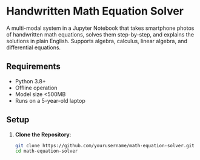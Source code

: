 # Handwritten Math Equation Solver

A multi-modal system in a Jupyter Notebook that takes smartphone photos of handwritten math equations, solves them step-by-step, and explains the solutions in plain English. Supports algebra, calculus, linear algebra, and differential equations.

## Requirements
- Python 3.8+
- Offline operation
- Model size <500MB
- Runs on a 5-year-old laptop

## Setup
1. **Clone the Repository**:
   ```bash
   git clone https://github.com/yourusername/math-equation-solver.git
   cd math-equation-solver